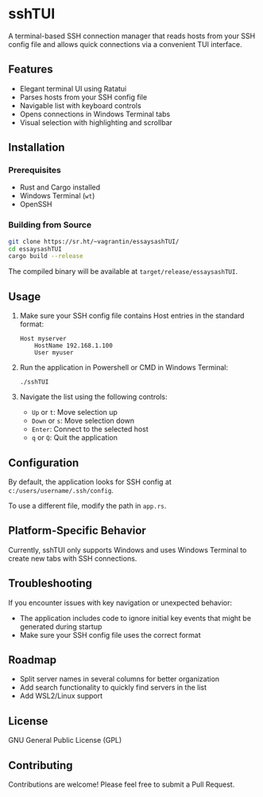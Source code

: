 # sshTUI

A terminal-based SSH connection manager that reads hosts from your SSH config file and allows quick connections via a convenient TUI interface.

## Features

- Elegant terminal UI using Ratatui
- Parses hosts from your SSH config file
- Navigable list with keyboard controls
- Opens connections in Windows Terminal tabs
- Visual selection with highlighting and scrollbar

## Installation

### Prerequisites

- Rust and Cargo installed
- Windows Terminal (`wt`)
- OpenSSH

### Building from Source

```bash
git clone https://sr.ht/~vagrantin/essaysashTUI/
cd essaysashTUI
cargo build --release
```

The compiled binary will be available at `target/release/essaysashTUI`.

## Usage

1. Make sure your SSH config file contains Host entries in the standard format:
   ```
   Host myserver
       HostName 192.168.1.100
       User myuser
   ```

2. Run the application in Powershell or CMD in Windows Terminal:
   ```
   ./sshTUI
   ```

3. Navigate the list using the following controls:
   - `Up` or `t`: Move selection up
   - `Down` or `s`: Move selection down
   - `Enter`: Connect to the selected host
   - `q` or `Q`: Quit the application

## Configuration

By default, the application looks for SSH config at `c:/users/username/.ssh/config`.

To use a different file, modify the path in `app.rs`.

## Platform-Specific Behavior

Currently, sshTUI only supports Windows and uses Windows Terminal to create new tabs with SSH connections.

## Troubleshooting

If you encounter issues with key navigation or unexpected behavior:
- The application includes code to ignore initial key events that might be generated during startup
- Make sure your SSH config file uses the correct format

## Roadmap

- Split server names in several columns for better organization
- Add search functionality to quickly find servers in the list
- Add WSL2/Linux support

## License

GNU General Public License (GPL)

## Contributing

Contributions are welcome! Please feel free to submit a Pull Request.
